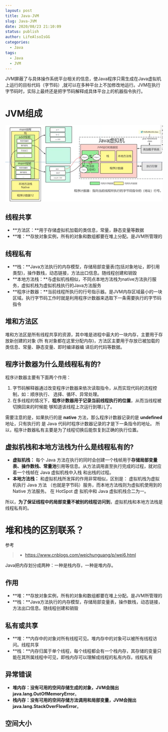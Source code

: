 ```yaml
---
layout: post
title: Java-JVM
slug: Java-JVM
date: 2020/08/23 21:10:09
status: publish
author: LifeAlsoIsGG
categories: 
  - Java
tags: 
  - Java
  - JVM
---
```




​	JVM屏蔽了与具体操作系统平台相关的信息，使Java程序只需生成在Java虚拟机上运行的目标代码（字节码）,就可以在多种平台上不加修改地运行。JVM在执行字节码时，实际上最终还是把字节码解释成具体平台上的机器指令执行。



# JVM组成

![](images/Java-JVM/JVM组成图.png)



## 线程共享

- **方法区：**用于存储虚拟机加载的类信息，常量，静态变量等数据
- **堆：**存放对象实例，所有的对象和数组都要在堆上分配。是JVM所管理的



## 线程私有

- **栈：**Java方法执行的内存模型，存储局部变量表(包括对象地址，即引用类型)，操作数栈，动态链接，方法出口信息。随线程创建和销毁
- **本地方法栈：**与虚拟机栈相似，不同点本地方法栈为native方法执行服务，虚拟机栈为虚拟机栈执行的Java方法服务
- **程序计数器：**当前线程所执行的行号指示器。是JVM内存区域最小的一块区域。执行字节码工作时就是利用程序计数器来选取下一条需要执行的字节码指令





## 堆和⽅法区

堆和⽅法区是所有线程共享的资源，其中堆是进程中最⼤的⼀块内存，主要⽤于存放新创建的对象 (所 有对象都在这⾥分配内存)，⽅法区主要⽤于存放已被加载的类信息、常量、静态变量、即时编译器编 译后的代码等数据。





## 程序计数器为什么是线程私有的?

程序计数器主要有下⾯两个作⽤：

1. 字节码解释器通过改变程序计数器来依次读取指令，从⽽实现代码的流程控制，如：顺序执⾏、 选择、循环、异常处理。 
2. 在多线程的情况下，**程序计数器⽤于记录当前线程执⾏的位置**，从⽽当线程被切换回来的时候能 够知道该线程上次运⾏到哪⼉了。

需要注意的是，如果执⾏的是 **native** ⽅法，那么程序计数器记录的是 **undefined** 地址，只有执⾏的 是 Java 代码时程序计数器记录的才是下⼀条指令的地址。 所以，程序计数器私有主要是为了线程切换后能恢复到正确的执⾏位置。



## 虚拟机栈和本地⽅法栈为什么是线程私有的?



- **虚拟机栈：** 每个 Java ⽅法在执⾏的同时会创建⼀个栈帧⽤于**存储局部变量表、操作数栈、常量池**引⽤等信息。从⽅法调⽤直⾄执⾏完成的过程，就对应着⼀个栈帧在 Java 虚拟机栈中⼊栈 和出栈的过程。 
- **本地⽅法栈：** 和虚拟机栈所发挥的作⽤⾮常相似，区别是： 虚拟机栈为虚拟机执⾏ Java ⽅法 （也就是字节码）服务，⽽本地⽅法栈则为虚拟机使⽤到的 Native ⽅法服务。 在 HotSpot 虚 拟机中和 Java 虚拟机栈合⼆为⼀。



所以，**为了保证线程中的局部变量不被别的线程访问到**，虚拟机栈和本地⽅法栈是线程私有的。







# 堆和栈的区别联系？

参考

> - https://www.cnblogs.com/weichunguang/p/wei6.html



Java把内存划分成两种：一种是栈内存，一种是堆内存。



## 作用

- **堆：**存放对象实例，所有的对象和数组都要在堆上分配。是JVM所管理的
- **栈：**Java方法执行的内存模型，存储局部变量表，操作数栈，动态链接，方法出口信息。随线程创建和销毁



## 私有或共享

- **堆：**内存中的对象对所有线程可见。堆内存中的对象可以被所有线程访问。线程共享
- **栈：**内存归属于单个线程，每个线程都会有一个栈内存，其存储的变量只能在其所属线程中可见，即栈内存可以理解成线程的私有内存。线程私有



## 异常错误

- **堆内存：**没有可用的空间存储生成的对象，JVM会抛出**java.lang.OutOfMemoryError**。
- **栈内存：**没有可用的空间存储方法调用和局部变量，JVM会抛出**java.lang.StackOverFlowError**。



## 空间大小

